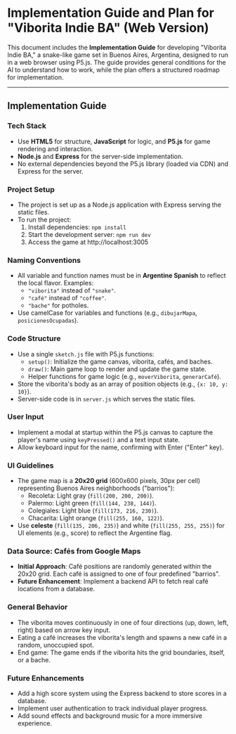 # Implementation Guide and Plan for "Viborita Indie BA" (Web Version)

This document includes the **Implementation Guide** for developing "Viborita Indie BA," a snake-like game set in Buenos Aires, Argentina, designed to run in a web browser using P5.js. The guide provides general conditions for the AI to understand how to work, while the plan offers a structured roadmap for implementation.

---

## Implementation Guide

### Tech Stack
- Use **HTML5** for structure, **JavaScript** for logic, and **P5.js** for game rendering and interaction.
- **Node.js** and **Express** for the server-side implementation.
- No external dependencies beyond the P5.js library (loaded via CDN) and Express for the server.

### Project Setup
- The project is set up as a Node.js application with Express serving the static files.
- To run the project:
  1. Install dependencies: `npm install`
  2. Start the development server: `npm run dev`
  3. Access the game at http://localhost:3005

### Naming Conventions
- All variable and function names must be in **Argentine Spanish** to reflect the local flavor. Examples:
  - `"viborita"` instead of `"snake"`.
  - `"café"` instead of `"coffee"`.
  - `"bache"` for potholes.
- Use camelCase for variables and functions (e.g., `dibujarMapa`, `posicionesOcupadas`).

### Code Structure
- Use a single `sketch.js` file with P5.js functions:
  - `setup()`: Initialize the game canvas, viborita, cafés, and baches.
  - `draw()`: Main game loop to render and update the game state.
  - Helper functions for game logic (e.g., `moverViborita`, `generarCafé`).
- Store the viborita's body as an array of position objects (e.g., `{x: 10, y: 10}`).
- Server-side code is in `server.js` which serves the static files.

### User Input
- Implement a modal at startup within the P5.js canvas to capture the player's name using `keyPressed()` and a text input state.
- Allow keyboard input for the name, confirming with Enter ("Enter" key).

### UI Guidelines
- The game map is a **20x20 grid** (600x600 pixels, 30px per cell) representing Buenos Aires neighborhoods ("barrios"):
  - Recoleta: Light gray (`fill(200, 200, 200)`).
  - Palermo: Light green (`fill(144, 238, 144)`).
  - Colegiales: Light blue (`fill(173, 216, 230)`).
  - Chacarita: Light orange (`fill(255, 160, 122)`).
- Use **celeste** (`fill(135, 206, 235)`) and white (`fill(255, 255, 255)`) for UI elements (e.g., score) to reflect the Argentine flag.

### Data Source: Cafés from Google Maps
- **Initial Approach**: Café positions are randomly generated within the 20x20 grid. Each café is assigned to one of four predefined "barrios".
- **Future Enhancement**: Implement a backend API to fetch real café locations from a database.

### General Behavior
- The viborita moves continuously in one of four directions (up, down, left, right) based on arrow key input.
- Eating a café increases the viborita's length and spawns a new café in a random, unoccupied spot.
- End game: The game ends if the viborita hits the grid boundaries, itself, or a bache.

### Future Enhancements
- Add a high score system using the Express backend to store scores in a database.
- Implement user authentication to track individual player progress.
- Add sound effects and background music for a more immersive experience.